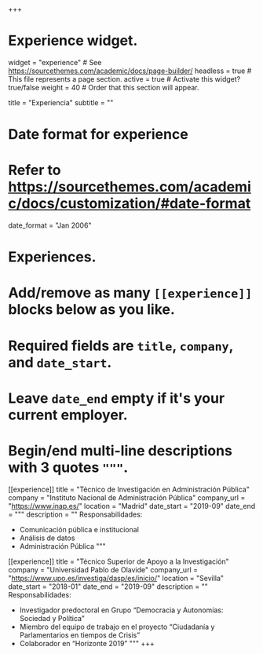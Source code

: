 +++
# Experience widget.
widget = "experience"  # See https://sourcethemes.com/academic/docs/page-builder/
headless = true  # This file represents a page section.
active = true  # Activate this widget? true/false
weight = 40  # Order that this section will appear.

title = "Experiencia"
subtitle = ""

# Date format for experience
#   Refer to https://sourcethemes.com/academic/docs/customization/#date-format
date_format = "Jan 2006"

# Experiences.
#   Add/remove as many `[[experience]]` blocks below as you like.
#   Required fields are `title`, `company`, and `date_start`.
#   Leave `date_end` empty if it's your current employer.
#   Begin/end multi-line descriptions with 3 quotes `"""`.
[[experience]]
  title = "Técnico de Investigación en Administración Pública"
  company = "Instituto Nacional de Administración Pública"
  company_url = "https://www.inap.es/"
  location = "Madrid"
  date_start = "2019-09"
  date_end = """
  description = ""
  Responsabilidades:
  
  * Comunicación pública e institucional
  * Análisis de datos
  * Administración Pública
  """

[[experience]]
  title = "Técnico Superior de Apoyo a la Investigación"
  company = "Universidad Pablo de Olavide"
  company_url = "https://www.upo.es/investiga/dasp/es/inicio/"
  location = "Sevilla"
  date_start = "2018-01"
  date_end = "2019-09"
  description = ""
  Responsabilidades:
  
  * Investigador predoctoral en Grupo “Democracia y Autonomías: Sociedad y Política”
  * Miembro del equipo de trabajo en el proyecto “Ciudadanía y Parlamentarios en tiempos de Crisis”
  * Colaborador en “Horizonte 2019”
  """
+++
